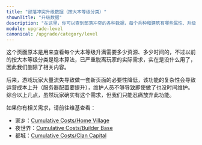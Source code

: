 ```yaml
---
title: "部落冲突升级数据（按大本等级分类）"
shownTitle: "升级数据"
description: "在这里，你可以查到部落冲突的各种数据，每个兵种和建筑有哪些属性、升级要多久、多少资源这些东西写得清清楚楚。本页面是按大本等级分类的数据。"
module: upgrade-level
canonical: /upgrade/category/level
---
```


<script setup>
import ListItems from '@/components/upgrade/ListItems.vue';
import ListItem from '@/components/upgrade/ListItem.vue';
</script>

这个页面原本是用来查看每个大本等级升满需要多少资源、多少时间的，不过以前的按大本等级分类是稳本算法，已严重脱离玩家的实际需求，实在是没什么用了，因此我们删除了相关内容。

后来，游戏玩家大量流失导致做一套新页面的必要性降低，该功能的复杂性会导致运营成本上升（服务器配置要提升），维护人员不够导致即使做了也没时间维护。综合以上几点，虽然玩家确实有这个需求，但我们只能忍痛放弃此功能。

如果你有相关需求，请前往维基查看：

- 家乡：[Cumulative Costs/Home Village](https://clashofclans.fandom.com/wiki/Cumulative_Costs/Home_Village)
- 夜世界：[Cumulative Costs/Builder Base](https://clashofclans.fandom.com/wiki/Cumulative_Costs/Builder_Base)
- 都城：[Cumulative Costs/Clan Capital](https://clashofclans.fandom.com/wiki/Cumulative_Costs/Clan_Capital)
